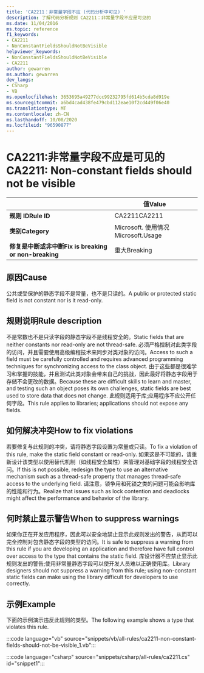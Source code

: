```yaml
---
title: 'CA2211：非常量字段不应 (代码分析中可见) '
description: 了解代码分析规则 CA2211：非常量字段不应是可见的
ms.date: 11/04/2016
ms.topic: reference
f1_keywords:
- CA2211
- NonConstantFieldsShouldNotBeVisible
helpviewer_keywords:
- NonConstantFieldsShouldNotBeVisible
- CA2211
author: gewarren
ms.author: gewarren
dev_langs:
- CSharp
- VB
ms.openlocfilehash: 3653695a49277dcc99232795fd614b5cda8d919e
ms.sourcegitcommit: a6bd4cad438fe479cbd112eae10f2cd449f06e40
ms.translationtype: MT
ms.contentlocale: zh-CN
ms.lasthandoff: 10/08/2020
ms.locfileid: "96590877"
---
```

# <a name="ca2211-non-constant-fields-should-not-be-visible"></a><span data-ttu-id="45774-103">CA2211:非常量字段不应是可见的</span><span class="sxs-lookup"><span data-stu-id="45774-103">CA2211: Non-constant fields should not be visible</span></span>

| | <span data-ttu-id="45774-104">值</span><span class="sxs-lookup"><span data-stu-id="45774-104">Value</span></span> |
|-|-|
| <span data-ttu-id="45774-105">**规则 ID**</span><span class="sxs-lookup"><span data-stu-id="45774-105">**Rule ID**</span></span> |<span data-ttu-id="45774-106">CA2211</span><span class="sxs-lookup"><span data-stu-id="45774-106">CA2211</span></span>|
| <span data-ttu-id="45774-107">**类别**</span><span class="sxs-lookup"><span data-stu-id="45774-107">**Category**</span></span> |<span data-ttu-id="45774-108">Microsoft. 使用情况</span><span class="sxs-lookup"><span data-stu-id="45774-108">Microsoft.Usage</span></span>|
| <span data-ttu-id="45774-109">**修复是中断或非中断**</span><span class="sxs-lookup"><span data-stu-id="45774-109">**Fix is breaking or non-breaking**</span></span> |<span data-ttu-id="45774-110">重大</span><span class="sxs-lookup"><span data-stu-id="45774-110">Breaking</span></span>|

## <a name="cause"></a><span data-ttu-id="45774-111">原因</span><span class="sxs-lookup"><span data-stu-id="45774-111">Cause</span></span>

<span data-ttu-id="45774-112">公共或受保护的静态字段不是常量，也不是只读的。</span><span class="sxs-lookup"><span data-stu-id="45774-112">A public or protected static field is not constant nor is it read-only.</span></span>

## <a name="rule-description"></a><span data-ttu-id="45774-113">规则说明</span><span class="sxs-lookup"><span data-stu-id="45774-113">Rule description</span></span>

<span data-ttu-id="45774-114">不是常数也不是只读字段的静态字段不是线程安全的。</span><span class="sxs-lookup"><span data-stu-id="45774-114">Static fields that are neither constants nor read-only are not thread-safe.</span></span> <span data-ttu-id="45774-115">必须严格控制对此类字段的访问，并且需要使用高级编程技术来同步对类对象的访问。</span><span class="sxs-lookup"><span data-stu-id="45774-115">Access to such a field must be carefully controlled and requires advanced programming techniques for synchronizing access to the class object.</span></span> <span data-ttu-id="45774-116">由于这些都是很难学习和掌握的技能，并且测试此类对象会带来自己的挑战，因此最好将静态字段用于存储不会更改的数据。</span><span class="sxs-lookup"><span data-stu-id="45774-116">Because these are difficult skills to learn and master, and testing such an object poses its own challenges, static fields are best used to store data that does not change.</span></span> <span data-ttu-id="45774-117">此规则适用于库;应用程序不应公开任何字段。</span><span class="sxs-lookup"><span data-stu-id="45774-117">This rule applies to libraries; applications should not expose any fields.</span></span>

## <a name="how-to-fix-violations"></a><span data-ttu-id="45774-118">如何解决冲突</span><span class="sxs-lookup"><span data-stu-id="45774-118">How to fix violations</span></span>

<span data-ttu-id="45774-119">若要修复与此规则的冲突，请将静态字段设置为常量或只读。</span><span class="sxs-lookup"><span data-stu-id="45774-119">To fix a violation of this rule, make the static field constant or read-only.</span></span> <span data-ttu-id="45774-120">如果这是不可能的，请重新设计该类型以使用替代机制（如线程安全属性）来管理对基础字段的线程安全访问。</span><span class="sxs-lookup"><span data-stu-id="45774-120">If this is not possible, redesign the type to use an alternative mechanism such as a thread-safe property that manages thread-safe access to the underlying field.</span></span> <span data-ttu-id="45774-121">请注意，锁争用和死锁之类的问题可能会影响库的性能和行为。</span><span class="sxs-lookup"><span data-stu-id="45774-121">Realize that issues such as lock contention and deadlocks might affect the performance and behavior of the library.</span></span>

## <a name="when-to-suppress-warnings"></a><span data-ttu-id="45774-122">何时禁止显示警告</span><span class="sxs-lookup"><span data-stu-id="45774-122">When to suppress warnings</span></span>

<span data-ttu-id="45774-123">如果你正在开发应用程序，因此可以安全地禁止显示此规则发出的警告，从而可以完全控制对包含静态字段的类型的访问。</span><span class="sxs-lookup"><span data-stu-id="45774-123">It is safe to suppress a warning from this rule if you are developing an application and therefore have full control over access to the type that contains the static field.</span></span> <span data-ttu-id="45774-124">库设计器不应禁止显示此规则发出的警告;使用非常量静态字段可以使开发人员难以正确使用库。</span><span class="sxs-lookup"><span data-stu-id="45774-124">Library designers should not suppress a warning from this rule; using non-constant static fields can make using the library difficult for developers to use correctly.</span></span>

## <a name="example"></a><span data-ttu-id="45774-125">示例</span><span class="sxs-lookup"><span data-stu-id="45774-125">Example</span></span>

<span data-ttu-id="45774-126">下面的示例演示违反此规则的类型。</span><span class="sxs-lookup"><span data-stu-id="45774-126">The following example shows a type that violates this rule.</span></span>

:::code language="vb" source="snippets/vb/all-rules/ca2211-non-constant-fields-should-not-be-visible_1.vb":::

:::code language="csharp" source="snippets/csharp/all-rules/ca2211.cs" id="snippet1":::

